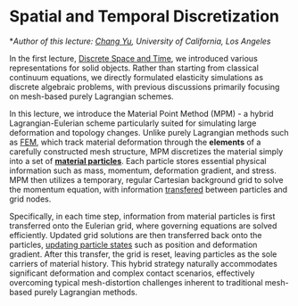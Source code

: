 # Spatial and Temporal Discretization

**Author of this lecture: [Chang Yu](https://changyu.io/), University of California, Los Angeles*

In the first lecture, [Discrete Space and Time](./lec1-discrete_space_time.md), we introduced various representations for solid objects. Rather than starting from classical continuum equations, we directly formulated elasticity simulations as discrete algebraic problems, with previous discussions primarily focusing on mesh-based purely Lagrangian schemes.

In this lecture, we introduce the Material Point Method (MPM) - a hybrid Lagrangian-Eulerian scheme particularly suited for simulating large deformation and topology changes. Unlike purely Lagrangian methods such as [FEM](./lec19-linear_FEM.md), which track material deformation through the **elements** of a carefully constructed mesh structure, MPM discretizes the material simply into a set of [**material particles**](./lec26.1-material_particles.md). Each particle stores essential physical information such as mass, momentum, deformation gradient, and stress. MPM then utilizes a temporary, regular Cartesian background grid to solve the momentum equation, with information [transfered](./lec26.3-euler_lag_transfers.md) between particles and grid nodes.

Specifically, in each time step, information from material particles is first transferred onto the Eulerian grid, where governing equations are solved efficiently. Updated grid solutions are then transferred back onto the particles, [updating particle states](./lec26.4-particle_state_update.md) such as position and deformation gradient. After this transfer, the grid is reset, leaving particles as the sole carriers of material history. This hybrid strategy naturally accommodates significant deformation and complex contact scenarios, effectively overcoming typical mesh-distortion challenges inherent to traditional mesh-based purely Lagrangian methods.